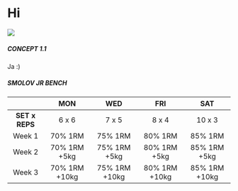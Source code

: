 # Hi

![](https://komarev.com/ghpvc/?username=nielsreijnders)

##### CONCEPT 1.1 
Ja :)

##### SMOLOV JR BENCH
|  | MON | WED | FRI | SAT |
| :---: | :---: | :---: | :---: | :---: |
| <b>SET x REPS</b> | 6 x 6 | 7 x 5 | 8 x 4 | 10 x 3 | 
| Week 1 | 70% 1RM | 75% 1RM | 80% 1RM | 85% 1RM | 
| Week 2 | 70% 1RM +5kg | 75% 1RM +5kg | 80% 1RM +5kg | 85% 1RM +5kg | 
| Week 3 | 70% 1RM +10kg | 75% 1RM +10kg| 80% 1RM +10kg| 85% 1RM +10kg| 
